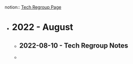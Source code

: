 notion:: [Tech Regroup Page](https://www.notion.so/rangle/Tech-Regroup-ab8a7b4fe3e4401a972b4034dfed5ab1)

- # 2022 - August
	- 2022-08-10 - Tech Regroup Notes
		-
	-